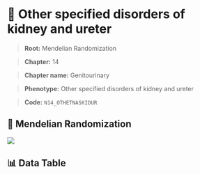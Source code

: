# 🧪 Other specified disorders of kidney and ureter

> **Root:** Mendelian Randomization

> **Chapter:** 14  

> **Chapter name:** Genitourinary

> **Phenotype:** Other specified disorders of kidney and ureter  

> **Code:** `N14_OTHETNASKIDUR`

## 🧬 Mendelian Randomization  

<img src="/MR/Figures/Forward/N14_OTHETNASKIDUR.png"/>

## 📊 Data Table

<CsvTableMRF src="/MR/Data/Forward/N14_OTHETNASKIDUR.csv"/>
